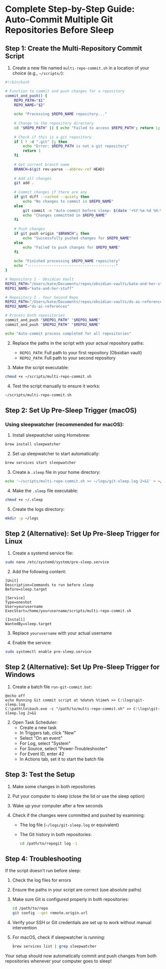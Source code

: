 # Complete Step-by-Step Guide: Auto-Commit Multiple Git Repositories Before Sleep

## Step 1: Create the Multi-Repository Commit Script

1. Create a new file named `multi-repo-commit.sh` in a location of your choice (e.g., `~/scripts/`):

```bash
#!/bin/bash

# Function to commit and push changes for a repository
commit_and_push() {
    REPO_PATH="$1"
    REPO_NAME="$2"
    
    echo "Processing $REPO_NAME repository..."
    
    # Change to the repository directory
    cd "$REPO_PATH" || { echo "Failed to access $REPO_PATH"; return 1; }
    
    # Check if this is a git repository
    if [ ! -d ".git" ]; then
        echo "Error: $REPO_PATH is not a git repository"
        return 1
    fi
    
    # Get current branch name
    BRANCH=$(git rev-parse --abbrev-ref HEAD)
    
    # Add all changes
    git add .
    
    # Commit changes if there are any
    if git diff --cached --quiet; then
        echo "No changes to commit in $REPO_NAME"
    else
        git commit -m "Auto-commit before sleep: $(date '+%Y-%m-%d %H:%M:%S')"
        echo "Changes committed in $REPO_NAME"
    fi
    
    # Push changes
    if git push origin "$BRANCH"; then
        echo "Successfully pushed changes for $REPO_NAME"
    else
        echo "Failed to push changes for $REPO_NAME"
    fi
    
    echo "Finished processing $REPO_NAME repository"
    echo "----------------------------------------"
}

# Repository 1 - Obsidian Vault
REPO1_PATH="/Users/kate/Documents/repos/obsidian-vaults/kate-and-her-stuff"
REPO1_NAME="kate-and-her-stuff"

# Repository 2 - Your Second Repo
REPO2_PATH="/Users/kate/Documents/repos/obsidian-vaults/ds-ai-references"
REPO2_NAME="ds-ai-references"

# Process both repositories
commit_and_push "$REPO1_PATH" "$REPO1_NAME"
commit_and_push "$REPO2_PATH" "$REPO2_NAME"

echo "Auto-commit process completed for all repositories"
```

2. Replace the paths in the script with your actual repository paths:
    
    - `REPO1_PATH`: Full path to your first repository (Obsidian vault)
    - `REPO2_PATH`: Full path to your second repository
3. Make the script executable:
    

```bash
chmod +x ~/scripts/multi-repo-commit.sh
```

4. Test the script manually to ensure it works:

```bash
~/scripts/multi-repo-commit.sh
```

## Step 2: Set Up Pre-Sleep Trigger (macOS)

### Using sleepwatcher (recommended for macOS):

1. Install sleepwatcher using Homebrew:

```bash
brew install sleepwatcher
```

2. Set up sleepwatcher to start automatically:

```bash
brew services start sleepwatcher
```

3. Create a `.sleep` file in your home directory:

```bash
echo '~/scripts/multi-repo-commit.sh >> ~/logs/git-sleep.log 2>&1' > ~/.sleep
```

4. Make the `.sleep` file executable:

```bash
chmod +x ~/.sleep
```

5. Create the logs directory:

```bash
mkdir -p ~/logs
```

## Step 2 (Alternative): Set Up Pre-Sleep Trigger for Linux

1. Create a systemd service file:

```bash
sudo nano /etc/systemd/system/pre-sleep.service
```

2. Add the following content:

```
[Unit]
Description=Commands to run before sleep
Before=sleep.target

[Service]
Type=oneshot
User=yourusername
ExecStart=/home/yourusername/scripts/multi-repo-commit.sh

[Install]
WantedBy=sleep.target
```

3. Replace `yourusername` with your actual username
    
4. Enable the service:
    

```bash
sudo systemctl enable pre-sleep.service
```

## Step 2 (Alternative): Set Up Pre-Sleep Trigger for Windows

1. Create a batch file `run-git-commit.bat`:

```batch
@echo off
echo Running Git commit script at %date% %time% >> C:\logs\git-sleep.log
C:\path\to\bash.exe -c "/path/to/multi-repo-commit.sh" >> C:\logs\git-sleep.log 2>&1
```

2. Open Task Scheduler:
    - Create a new task
    - In Triggers tab, click "New"
    - Select "On an event"
    - For Log, select "System"
    - For Source, select "Power-Troubleshooter"
    - For Event ID, enter 42
    - In Actions tab, set it to start the batch file

## Step 3: Test the Setup

1. Make some changes in both repositories
    
2. Put your computer to sleep (close the lid or use the sleep option)
    
3. Wake up your computer after a few seconds
    
4. Check if the changes were committed and pushed by examining:
    
    - The log file (`~/logs/git-sleep.log` or equivalent)
    - The Git history in both repositories:
        
        ```bash
        cd /path/to/repogit log -1
        ```
        

## Step 4: Troubleshooting

If the script doesn't run before sleep:

1. Check the log files for errors
    
2. Ensure the paths in your script are correct (use absolute paths)
    
3. Make sure Git is configured properly in both repositories:
    
    ```bash
    cd /path/to/repo
    git config --get remote.origin.url
    ```
    
4. Verify your SSH or Git credentials are set up to work without manual intervention
    
5. For macOS, check if sleepwatcher is running:
    
    ```bash
    brew services list | grep sleepwatcher
    ```
    

Your setup should now automatically commit and push changes from both repositories whenever your computer goes to sleep!